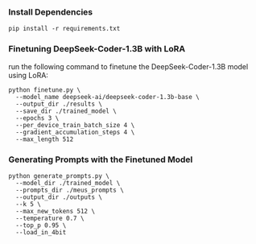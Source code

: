 ### Install Dependencies
```
pip install -r requirements.txt
```

### Finetuning DeepSeek-Coder-1.3B with LoRA
run the following command to finetune the DeepSeek-Coder-1.3B model using LoRA:
```
python finetune.py \
  --model_name deepseek-ai/deepseek-coder-1.3b-base \
  --output_dir ./results \
  --save_dir ./trained_model \
  --epochs 3 \
  --per_device_train_batch_size 4 \
  --gradient_accumulation_steps 4 \
  --max_length 512
```

### Generating Prompts with the Finetuned Model
```
python generate_prompts.py \
  --model_dir ./trained_model \
  --prompts_dir ./meus_prompts \
  --output_dir ./outputs \
  --k 5 \
  --max_new_tokens 512 \
  --temperature 0.7 \
  --top_p 0.95 \
  --load_in_4bit

```